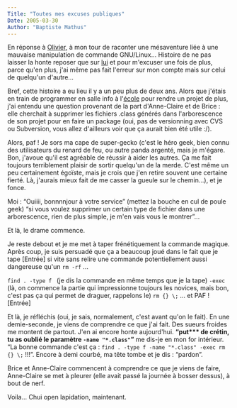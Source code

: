 ```yaml
---
Title: "Toutes mes excuses publiques"
Date: 2005-03-30
Author: "Baptiste Mathus"
---
```




En réponse à
[Olivier](http://www.risacher.com/blog/index.php?2005/03/30/249-comment-avoir-lair-con-en-public-en-une-lecon),
à mon tour de raconter une mésaventure liée à une mauvaise manipulation
de commande GNU/Linux... Histoire de ne pas laisser la honte reposer que
sur [lui](http://www.risacher.com) et pour m'excuser une fois de plus,
parce qu'en plus, j'ai même pas fait l'erreur sur mon compte mais sur
celui de quelqu'un d'autre...

Bref, cette histoire a eu lieu il y a un peu plus de deux ans. Alors que
j'étais en train de programmer en salle info à
l'[école](http://www.ingenieurs2000.com/) pour rendre un projet de plus,
j'ai entendu une question provenant de la part d'Anne-Claire et de Brice
: elle cherchait à supprimer les fichiers .class générés dans
l'arborescence de son projet pour en faire un package (oui, pas de
versionning avec CVS ou Subversion, vous allez d'ailleurs voir que ça
aurait bien été utile :/).

Alors, paf ! Je sors ma cape de super-gecko (c'est le héro geek, bien
connu des utilisateurs du renard de feu, ou autre panda argenté, mais je
m'égare. Bon, j'avoue qu'il est agréable de réussir à aider les autres.
Ça me fait toujours terriblement plaisir de sortir quelqu'un de la
merde. C'est même un peu certainement égoïste, mais je crois que j'en
retire souvent une certaine fierté. Là, j'aurais mieux fait de me casser
la gueule sur le chemin...), et je fonce.

Moi : “Ouiiii, bonnnnjour à votre service” (mettez la bouche en cul de
poule geek) “si vous voulez supprimer un certain type de fichier dans
une arborescence, rien de plus simple, je m'en vais vous le montrer”...

Et là, le drame commence.

Je reste debout et je me met à taper frénétiquement la commande magique.
Après coup, je suis persuadé que ça a beaucoup joué dans le fait que je
tape [Entrée] si vite sans relire une commande potentiellement aussi
dangereuse qu'un `rm -rf` ...

`find . -type f ` (je dis la commande en même temps que je la tape)
`-exec ` (là, on commence la partie qui impressionne toujours les
novices, mais bon, c'est pas ça qui permet de draguer, rappelons le)
`rm {} \;` ... et PAF ! [Entrée]

Et là, je réfléchis (oui, je sais, normalement, c'est avant qu'on le
fait). En une demie-seconde, je viens de comprendre ce que j'ai fait.
Des sueurs froides me montent de partout. J'en ai encore honte
aujourd'hui. **“put\*\*\* de crétin, tu as oublié le paramètre
`-name "*.class"`”** me dis-je en mon for intérieur. “La bonne commande
c'est ça : `find . -type f -name "*.class" -exec rm {} \;` !!!”. Encore
à demi courbé, ma tête tombe et je dis : “pardon”.

Brice et Anne-Claire commencent à comprendre ce que je viens de faire,
Anne-Claire se met à pleurer (elle avait passé la journée à bosser
dessus), à bout de nerf.

Voila... Chui open lapidation, maintenant.

